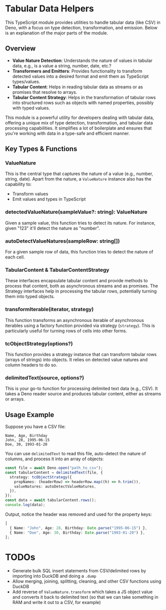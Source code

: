 # Tabular Data Helpers

This TypeScript module provides utilities to handle tabular data (like CSV) in
Deno, with a focus on type detection, transformation, and emission. Below is an
explanation of the major parts of the module.

## Overview

- **Value Nature Detection**: Understands the nature of values in tabular data,
  e.g., is a value a string, number, date, etc.?
- **Transformers and Emitters**: Provides functionality to transform detected
  values into a desired format and emit them as TypeScript types/values.
- **Tabular Content**: Helps in reading tabular data as streams or as promises
  that resolve to arrays.
- **Tabular Content Strategy**: Helps in the transformation of tabular rows into
  structured rows such as objects with named properties, possibly with typed
  values.

This module is a powerful utility for developers dealing with tabular data,
offering a unique mix of type detection, transformation, and tabular data
processing capabilities. It simplifies a lot of boilerplate and ensures that
you're working with data in a type-safe and efficient manner.

## Key Types & Functions

### ValueNature

This is the central type that captures the nature of a value (e.g., number,
string, date). Apart from the nature, a `ValueNature` instance also has the
capability to:

- Transform values
- Emit values and types in TypeScript

### detectedValueNature(sampleValue?: string): ValueNature

Given a sample value, this function tries to detect its nature. For instance,
given "123" it'll detect the nature as "number".

### autoDetectValueNatures(sampleRow: string[])

For a given sample row of data, this function tries to detect the nature of each
cell.

### TabularContent & TabularContentStrategy

These interfaces encapsulate tabular content and provide methods to process that
content, both as asynchronous streams and as promises. The Strategy interfaces
help in processing the tabular rows, potentially turning them into typed
objects.

### transformIterable(iterator, strategy)

This function transforms an asynchronous iterable of asynchronous iterables
using a factory function provided via strategy (`strategy`). This is
particularly useful for turning rows of cells into other forms.

### tcObjectStrategy(options?)

This function provides a strategy instance that can transform tabular rows
(arrays of strings) into objects. It relies on detected value natures and column
headers to do so.

### delimitedText(source, options?)

This is your go-to function for processing delimited text data (e.g., CSV). It
takes a Deno reader source and produces tabular content, either as streams or
arrays.

## Usage Example

Suppose you have a CSV file:

```csv
Name, Age, Birthday
John, 28, 1995-06-15
Doe, 30, 1993-01-20
```

You can use `delimitedText` to read this file, auto-detect the nature of
columns, and process it into an array of objects:

```typescript
const file = await Deno.open("path_to_csv");
const tabularContent = delimitedText(file, {
  strategy: tcObjectStrategy({
    propNames: (headerRow) => headerRow.map((h) => h.trim()),
    valueNatures: autoDetectValueNatures,
  }),
});
const data = await tabularContent.rows();
console.log(data);
```

Output, notice the header was removed and used for the property keys:

```typescript
[
  { Name: "John", Age: 28, Birthday: Date.parse("1995-06-15") },
  { Name: "Doe", Age: 30, Birthday: Date.parse("1993-01-20") },
];
```

# TODOs

- Generate bulk SQL insert statements from CSV/delimited rows by importing into
  DuckDB and doing a `.dump`
- Allow merging, joining, splitting, cleaning, and other CSV functions using
  DuckDB
- Add reverse of `ValueNature.transform` which takes a JS object value and
  converts it back to delimited text (so that we can take something in RAM and
  write it out to a CSV, for example)

